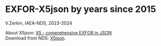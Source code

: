# EXFOR-X5json by years since 2015
V.Zerkin, IAEA-NDS, 2023-2024

About X5json: [X5 - comprehensive EXFOR in JSON](https://www-nds.iaea.org/nrdc/nrdc_2023/present/zerkin1.pdf#page=40) \
Download from NDS: [X5json](https://nds.iaea.org/cdroms/#x5json).
